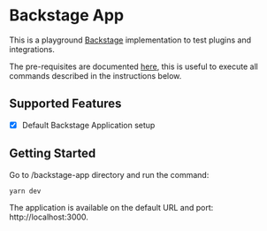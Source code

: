 # Backstage App

This is a playground [Backstage](https://backstage.io) implementation to test plugins and integrations.

The pre-requisites are documented [here](https://backstage.io/docs/getting-started/), this is useful to execute all commands described in the instructions below.

## Supported Features

- [x] Default Backstage Application setup

## Getting Started

Go to /backstage-app directory and run the command:

```
yarn dev
```

The application is available on the default URL and port: http://localhost:3000.

